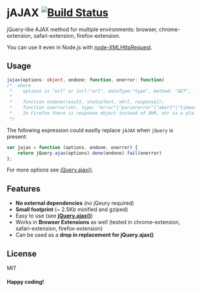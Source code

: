 jAJAX [![Build Status](https://travis-ci.org/duzun/jAJAX.svg?branch=master)](https://travis-ci.org/duzun/jAJAX)
=====

jQuery-like AJAX method for multiple environments:
browser, chrome-extension, safari-extension, firefox-extension.

You can use it even in Node.js with [node-XMLHttpRequest](https://github.com/driverdan/node-XMLHttpRequest).

## Usage

```ts
jajax(options: object, ondone: function, onerror: function)
/*  where
 *    options is "url" or {url:"url", dataType:"type", method: "GET", ...}, similar to jQuery.ajax(options)
 *
 *    function ondone(result, statusText, xhr[, response]);
 *    function onerror(xhr, type: "error"|"parsererror"|"abort"|"timeout"|"xhr", error[, response]);
 *    In Firefox there is response object instead of XHR, xhr is a plain object substitute
 */
```

The following expression could easilly replace `jAJAX` when `jQuery` is present:

```js
var jajax = function (options, ondone, onerror) {
    return jQuery.ajax(options).done(ondone).fail(onerror)
};
```

For more options see [jQuery.ajax()](https://api.jquery.com/jquery.ajax/).

## Features

- **No external dependencies** (no jQeury required)
- **Small footprint** (~ 2.5Kb minified and gziped)
- Easy to use (see **[jQuery.ajax()](https://api.jquery.com/jquery.ajax/)**)
- Works in **Browser Extensions** as well
  (tested in chrome-extension, safari-extension, firefox-extension)
- Can be used as a **drop in replacement for jQuery.ajax()**


## License
MIT

#### Happy coding!
